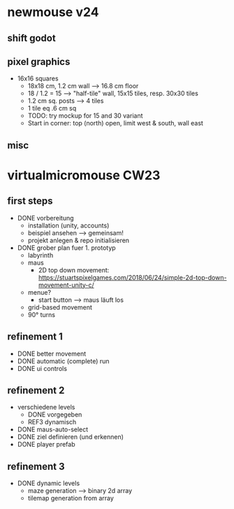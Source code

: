 # newmouse v24
## shift godot
## pixel graphics
- 16x16 squares
  - 18x18 cm, 1.2 cm wall --> 16.8 cm floor
  - 18 / 1.2 = 15 --> "half-tile" wall, 15x15 tiles, resp. 30x30 tiles
  - 1.2 cm sq. posts --> 4 tiles
  - 1 tile eq .6 cm sq
  - TODO: try mockup for 15 and 30 variant
  - Start in corner: top (north) open, limit west & south, wall east
## misc


# virtualmicromouse CW23

## first steps
- DONE vorbereitung
  - installation (unity, accounts)
  - beispiel ansehen --> gemeinsam!
  - projekt anlegen & repo initialisieren
- DONE grober plan fuer 1. prototyp
  - labyrinth
  - maus
    - 2D top down movement: https://stuartspixelgames.com/2018/06/24/simple-2d-top-down-movement-unity-c/
  - menue?
    - start button --> maus läuft los
  - grid-based movement
  - 90° turns

## refinement 1
- DONE better movement
- DONE automatic (complete) run
- DONE ui controls

## refinement 2
- verschiedene levels
  - DONE vorgegeben
  - REF3 dynamisch
- DONE maus-auto-select
- DONE ziel definieren (und erkennen)
- DONE player prefab

## refinement 3
- DONE dynamic levels
  - maze generation --> binary 2d array
  - tilemap generation from array
